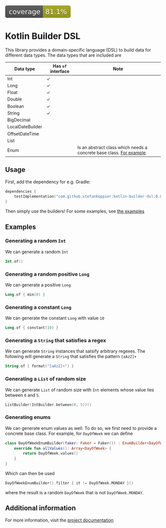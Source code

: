 ![Coverage](.github/badges/jacoco.svg)

# Kotlin Builder DSL
This library provides a domain-specific language (DSL) to build data for different data types.
The data types that are included are

| Data type        | Has `of` interface | Note                                                                                        |
|------------------|--------------------|---------------------------------------------------------------------------------------------|
| Int              | &check;            |                                                                                             |
| Long             | &check;            |                                                                                             |
| Float            | &check;            |                                                                                             |
| Double           | &check;            |                                                                                             |
| Boolean          | &check;            |                                                                                             |
| String           | &check;            |                                                                                             |
| BigDecimal       |                    |                                                                                             |
| LocalDateBuilder |                    |                                                                                             |
| OffsetDateTime   |                    |                                                                                             |
| List             |                    |                                                                                             |
| Enum             |                    | Is an abstract class which needs a concrete base class. [For example](###Generating-enums). |

## Usage
First, add the dependency for e.g. Gradle:
```kotlin
dependencies {
    testImplementation("com.github.stefankoppier:kotlin-builder-dsl:0.0.1")
}
```
Then simply use the builders! For some examples, see [the examples](##Examples) 

## Examples

### Generating a random `Int`
We can generate a random `Int`
```kotlin
Int.of()
```

### Generating a random positive `Long`
We can generate a positive `Long`
```kotlin
Long.of { min(0) }
```

### Generating a constant `Long`
We can generate the constant `Long` with value `10`
```kotlin
Long.of { constant(10) }
```

### Generating a `String` that satisfies a regex
We can generate `String` instances that satsify arbitrary regexes. The following will 
generate a `String` that satisfies the pattern `[aAzZ]+`
```kotlin
String.of { format("[aAzZ]+") }
```

### Generating a `List` of random size
We can generate `List` of random size with `Int` elements whose value lies between `0` and `5`.
```kotlin
ListBuilder(IntBuilder.between(0, 5))()
```

### Generating enums
We can generate enum values as well. To do so, we first need to provide a concrete base class.
For example, for `DayOfWeek` we can define
```kotlin
class DayOfWeekEnumBuilder(faker: Faker = Faker()) : EnumBuilder<DayOfWeek> {
    override fun allValues(): Array<DayOfWeek> {
        return DayOfWeek.values()
    }
}
```
Which can then be used
```kotlin
DayOfWeekEnumBuilder().filter { it != DayOfWeek.MONDAY }()
```
where the result is a random `DayOfWeek` that is not `DayOfWeek.MONDAY`.

## Additional information
For more information, visit the [project documentation](https://stefankoppier.github.io/kotlin-builder-dsl/)